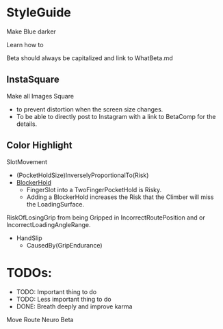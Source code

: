 

# StyleGuide



<move>Make Blue darker</move>

Learn how to 

<beta>Beta</beta> should always be capitalized and link to WhatBeta.md

## InstaSquare

Make all Images Square 
- to prevent distortion when the screen size changes.
- To be able to directly post to Instagram with a link to BetaComp for the details. 


## Color Highlight



<o>SlotMovement</o>
- (PocketHoldSize)InverselyProportionalTo(Risk)
- [<g>BlockerHold</g>]()
    - FingerSlot into a TwoFingerPocketHold is Risky.
    - Adding a BlockerHold increases the Risk that the Climber will miss the LoadingSurface.

RiskOfLosingGrip from being Gripped in IncorrectRoutePosition and or IncorrectLoadingAngleRange.
- HandSlip
    - CausedBy(GripEndurance)



# TODOs:

- <r>TODO:</r> Important thing to do
- <o>TODO:</o> Less important thing to do
- <g>DONE:</g> Breath deeply and improve karma


<move>Move</move>
<route>Route</route>
<neuro>Neuro</neuro>
<beta>Beta</beta>
